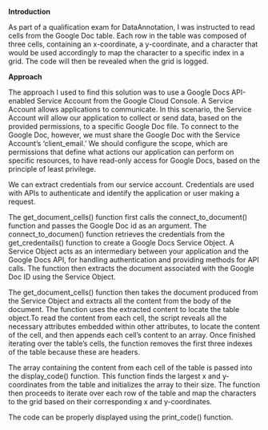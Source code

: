 **Introduction**

As part of a qualification exam for DataAnnotation, I was instructed to read cells from the Google Doc table. Each row in the table was composed of three cells, containing an x-coordinate, a y-coordinate, and a character that would be used accordingly to map the character to a specific index in a grid. The code will then be revealed when the grid is logged. 

**Approach**

The approach I used to find this solution was to use a Google Docs API-enabled Service Account from the Google Cloud Console. A Service Account allows applications to communicate. In this scenario, the Service Account will allow our application to collect or send data, based on the provided permissions, to a specific Google Doc file. To connect to the Google Doc, however, we must share the Google Doc with the Service Account’s ‘client_email.’ We should configure the scope, which are permissions that define what actions our application can perform on specific resources, to have read-only access for Google Docs, based on the principle of least privilege.

 We can extract credentials from our service account. Credentials are used with APIs to authenticate and identify the application or user making a request. 

The get_document_cells() function first calls the connect_to_document() function and passes the Google Doc id as an argument. The connect_to_documen() function retrieves the credentials from the get_credentails() function to create a Google Docs Service Object. A Service Object acts as an intermediary between your application and the Google Docs API, for handling authentication and providing methods for API calls. The function then extracts the document associated with the Google Doc ID using the Service Object. 

The get_document_cells() function then takes the document produced from the Service Object and extracts all the content from the body of the document. The function uses the extracted content to locate the table object.To read the content from each cell, the script reveals all the necessary attributes embedded within other attributes, to locate the content of the cell, and then appends each cell’s content to an array. Once finished iterating over the table’s cells, the function removes the first three indexes of the table because these are headers. 

The array containing the content from each cell of the table is passed into the display_code() function. This function finds the largest x and y-coordinates from the table and initializes the array to their size. The function then proceeds to iterate over each row of the table and map the characters to the grid based on their corresponding x and y-coordinates.  

The code can be properly displayed using the print_code() function. 

